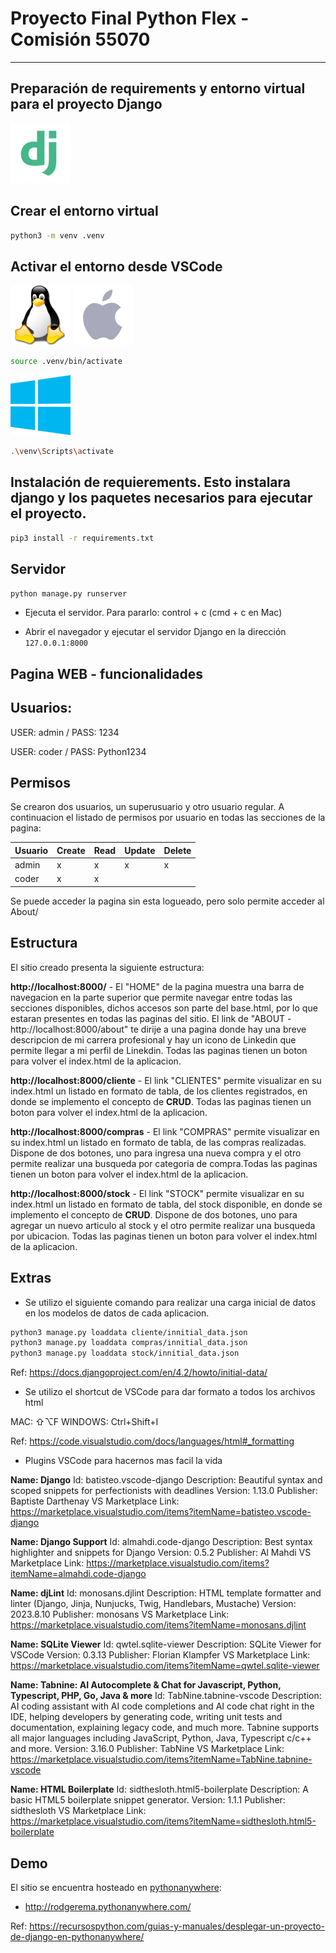 # Proyecto Final Python Flex - Comisión 55070

--------------------------------------------------------------------------------

## Preparación de requirements y entorno virtual para el proyecto Django 
![Alt text](doc-img/django.png)

## Crear el entorno virtual

```bash
python3 -m venv .venv
```

## Activar el entorno desde VSCode

![Alt text ](doc-img/image-2.png) ![Alt text](doc-img/image-1.png)
```bash
source .venv/bin/activate
```


![Alt text](doc-img/image.png)
```bash
.\venv\Scripts\activate
```

## Instalación de requierements. Esto instalara django y los paquetes necesarios para ejecutar el proyecto.

```bash
pip3 install -r requirements.txt
```

## Servidor

```bash
python manage.py runserver
```

- Ejecuta el servidor. Para pararlo: control + c (cmd + c en Mac)

- Abrir el navegador y ejecutar el servidor Django en la dirección `127.0.0.1:8000`


## Pagina WEB - funcionalidades

## Usuarios: ##

USER: admin / PASS: 1234

USER: coder / PASS: Python1234

## Permisos ##

Se crearon dos usuarios, un superusuario y otro usuario regular. A continuacion el listado de permisos por usuario en todas las secciones de la pagina:

| Usuario  | Create  | Read | Update | Delete |
| -------- | ------- | ---- | ------ | ------ |
| admin    |    x    |  x   |   x    |   x    |
| coder    |    x    |  x   |        |        |


Se puede acceder la pagina sin esta logueado, pero solo permite acceder al About/

## Estructura ##

El sitio creado presenta la siguiente estructura:

**http://localhost:8000/** - El "HOME" de la pagina muestra una barra de navegacion en la parte superior que permite navegar entre todas las secciones disponibles, dichos accesos son parte del base.html, por lo que estaran presentes en todas las paginas del sitio. El link de "ABOUT - http://localhost:8000/about" te dirije a una pagina donde hay una breve descripcion de mi carrera profesional y hay un icono de Linkedin que permite llegar a mi perfil de Linekdin.
Todas las paginas tienen un boton para volver el index.html de la aplicacion.

**http://localhost:8000/cliente** - El link "CLIENTES" permite visualizar en su index.html un listado en formato de tabla, de los clientes registrados, en donde se implemento el concepto de **CRUD**. Todas las paginas tienen un boton para volver el index.html de la aplicacion.

**http://localhost:8000/compras** - El link "COMPRAS" permite visualizar en su index.html un listado en formato de tabla, de las compras realizadas. Dispone de dos botones, uno para ingresa una nueva compra y el otro permite realizar una busqueda por categoria de compra.Todas las paginas tienen un boton para volver el index.html de la aplicacion.

**http://localhost:8000/stock** - El link "STOCK" permite visualizar en su index.html un listado en formato de tabla, del stock disponible, en donde se implemento el concepto de **CRUD**. Dispone de dos botones, uno para agregar un nuevo articulo al stock y el otro permite realizar una busqueda por ubicacion. Todas las paginas tienen un boton para volver el index.html de la aplicacion.

## Extras

* Se utilizo el siguiente comando para realizar una carga inicial de datos en los modelos de datos de cada aplicacion.

```bash
python3 manage.py loaddata cliente/innitial_data.json
python3 manage.py loaddata compras/innitial_data.json
python3 manage.py loaddata stock/innitial_data.json
```

Ref: https://docs.djangoproject.com/en/4.2/howto/initial-data/

* Se utilizo el shortcut de VSCode para dar formato a todos los archivos html

 MAC: ⇧⌥F
 WINDOWS: Ctrl+Shift+I 

Ref: https://code.visualstudio.com/docs/languages/html#_formatting

* Plugins VSCode para hacernos mas facil la vida

**Name: Django**
Id: batisteo.vscode-django
Description: Beautiful syntax and scoped snippets for perfectionists with deadlines
Version: 1.13.0
Publisher: Baptiste Darthenay
VS Marketplace Link: https://marketplace.visualstudio.com/items?itemName=batisteo.vscode-django

**Name: Django Support**
Id: almahdi.code-django
Description: Best syntax highlighter and snippets for Django
Version: 0.5.2
Publisher: Al Mahdi
VS Marketplace Link: https://marketplace.visualstudio.com/items?itemName=almahdi.code-django

**Name: djLint**
Id: monosans.djlint
Description: HTML template formatter and linter (Django, Jinja, Nunjucks, Twig, Handlebars, Mustache)
Version: 2023.8.10
Publisher: monosans
VS Marketplace Link: https://marketplace.visualstudio.com/items?itemName=monosans.djlint

**Name: SQLite Viewer**
Id: qwtel.sqlite-viewer
Description: SQLite Viewer for VSCode
Version: 0.3.13
Publisher: Florian Klampfer
VS Marketplace Link: https://marketplace.visualstudio.com/items?itemName=qwtel.sqlite-viewer

**Name: Tabnine: AI Autocomplete & Chat for Javascript, Python, Typescript, PHP, Go, Java & more**
Id: TabNine.tabnine-vscode
Description: AI coding assistant with AI code completions and AI code chat right in the IDE, helping developers by generating code, writing unit tests and documentation, explaining legacy code, and much more. Tabnine supports all major languages including JavaScript, Python, Java, Typescript c/c++ and more.
Version: 3.16.0
Publisher: TabNine
VS Marketplace Link: https://marketplace.visualstudio.com/items?itemName=TabNine.tabnine-vscode

**Name: HTML Boilerplate**
Id: sidthesloth.html5-boilerplate
Description: A basic HTML5 boilerplate snippet generator.
Version: 1.1.1
Publisher: sidthesloth
VS Marketplace Link: https://marketplace.visualstudio.com/items?itemName=sidthesloth.html5-boilerplate

## Demo

El sitio se encuentra hosteado en [pythonanywhere](https://www.pythonanywhere.com/):

* http://rodgerema.pythonanywhere.com/

Ref: https://recursospython.com/guias-y-manuales/desplegar-un-proyecto-de-django-en-pythonanywhere/